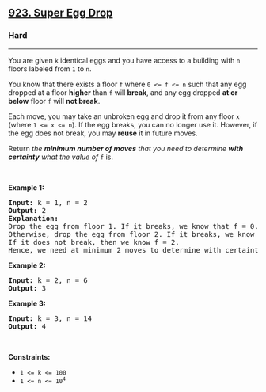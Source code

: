 <h2><a href="https://leetcode.com/problems/super-egg-drop/">923. Super Egg Drop</a></h2><h3>Hard</h3><hr><p>You are given <code>k</code> identical eggs and you have access to a building with <code>n</code> floors labeled from <code>1</code> to <code>n</code>.</p>

<p>You know that there exists a floor <code>f</code> where <code>0 &lt;= f &lt;= n</code> such that any egg dropped at a floor <strong>higher</strong> than <code>f</code> will <strong>break</strong>, and any egg dropped <strong>at or below</strong> floor <code>f</code> will <strong>not break</strong>.</p>

<p>Each move, you may take an unbroken egg and drop it from any floor <code>x</code> (where <code>1 &lt;= x &lt;= n</code>). If the egg breaks, you can no longer use it. However, if the egg does not break, you may <strong>reuse</strong> it in future moves.</p>

<p>Return <em>the <strong>minimum number of moves</strong> that you need to determine <strong>with certainty</strong> what the value of </em><code>f</code> is.</p>

<p>&nbsp;</p>
<p><strong class="example">Example 1:</strong></p>

<pre>
<strong>Input:</strong> k = 1, n = 2
<strong>Output:</strong> 2
<strong>Explanation: </strong>
Drop the egg from floor 1. If it breaks, we know that f = 0.
Otherwise, drop the egg from floor 2. If it breaks, we know that f = 1.
If it does not break, then we know f = 2.
Hence, we need at minimum 2 moves to determine with certainty what the value of f is.
</pre>

<p><strong class="example">Example 2:</strong></p>

<pre>
<strong>Input:</strong> k = 2, n = 6
<strong>Output:</strong> 3
</pre>

<p><strong class="example">Example 3:</strong></p>

<pre>
<strong>Input:</strong> k = 3, n = 14
<strong>Output:</strong> 4
</pre>

<p>&nbsp;</p>
<p><strong>Constraints:</strong></p>

<ul>
	<li><code>1 &lt;= k &lt;= 100</code></li>
	<li><code>1 &lt;= n &lt;= 10<sup>4</sup></code></li>
</ul>

